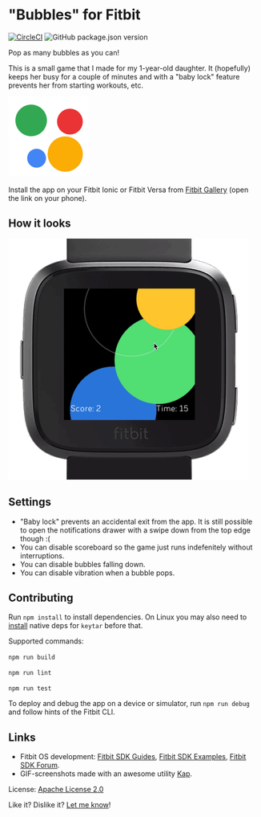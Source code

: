 # "Bubbles" for Fitbit

[![CircleCI](https://circleci.com/gh/IanSavchenko/fitbit-bubbles.svg?style=svg)](https://circleci.com/gh/IanSavchenko/fitbit-bubbles)
![GitHub package.json version](https://img.shields.io/github/package-json/v/IanSavchenko/fitbit-bubbles)

Pop as many bubbles as you can!

This is a small game that I made for my 1-year-old daughter. 
It (hopefully) keeps her busy for a couple of minutes and with a "baby lock" 
feature prevents her from starting workouts, etc.

![Application icon](/resources/icon_store_small.png "Application icon")

Install the app on your Fitbit Ionic or Fitbit Versa from [Fitbit Gallery](https://gallery.fitbit.com/details/099ca12c-5269-44cb-a19d-d164fa4ab24c) (open the link on your phone).

## How it looks

![Application GIF](/screenshots/bubbles_15fps.gif) 

## Settings

+ "Baby lock" prevents an accidental exit from the app. 
It is still possible to open the notifications drawer with a swipe down
from the top edge though :(
+ You can disable scoreboard so the game just runs indefenitely without 
interruptions.
+ You can disable bubbles falling down.
+ You can disable vibration when a bubble pops.

## Contributing

Run `npm install` to install dependencies. On Linux you may also need to [install](https://github.com/atom/node-keytar#on-linux) native deps for `keytar` before that.

Supported commands: 

`npm run build`

`npm run lint`

`npm run test`

To deploy and debug the app on a device or simulator, run `npm run debug` and follow hints of the Fitbit CLI.

## Links

+ Fitbit OS development: [Fitbit SDK Guides](https://dev.fitbit.com/build/guides/),
[Fitbit SDK Examples](https://dev.fitbit.com/build/tutorials/examples/),
[Fitbit SDK Forum](https://community.fitbit.com/t5/SDK-Development/bd-p/sdk).
+ GIF-screenshots made with an awesome utility [Kap](https://getkap.co/).

License: [Apache License 2.0](http://www.apache.org/licenses/LICENSE-2.0.txt)

Like it? Dislike it? [Let me know](https://iansavchenko.com)!